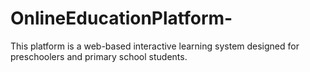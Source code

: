 # OnlineEducationPlatform-
This platform is a web-based interactive learning system designed for preschoolers and primary school students. 
